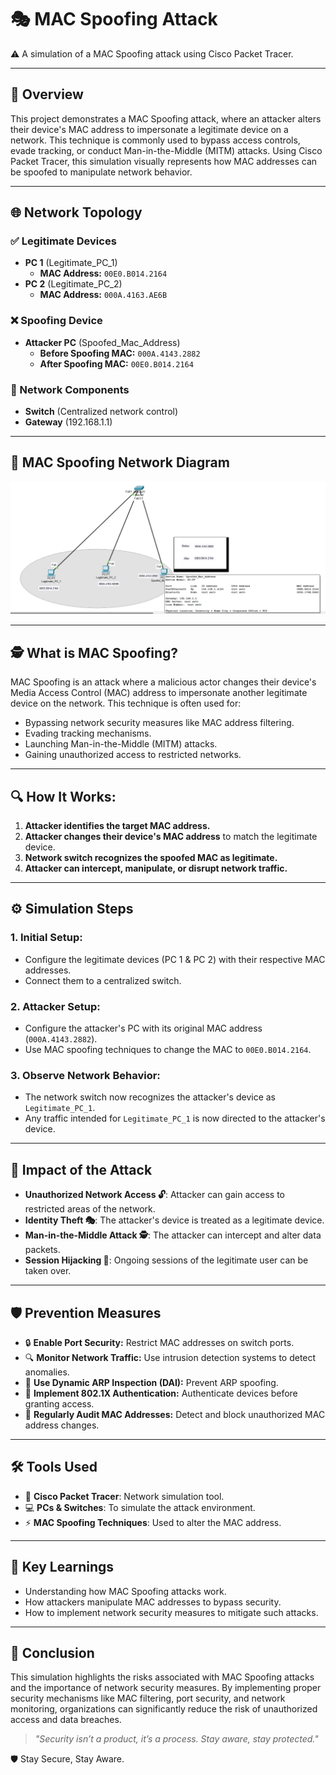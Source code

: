 # 🎭 MAC Spoofing Attack

⚠️ A simulation of a MAC Spoofing attack using Cisco Packet Tracer.

---

## 📖 Overview

This project demonstrates a MAC Spoofing attack, where an attacker alters their device's MAC address to impersonate a legitimate device on a network. This technique is commonly used to bypass access controls, evade tracking, or conduct Man-in-the-Middle (MITM) attacks. Using Cisco Packet Tracer, this simulation visually represents how MAC addresses can be spoofed to manipulate network behavior.

---

## 🌐 Network Topology

### ✅ Legitimate Devices
- **PC 1** (Legitimate_PC_1)  
  - **MAC Address:** `00E0.B014.2164`
- **PC 2** (Legitimate_PC_2)  
  - **MAC Address:** `000A.4163.AE6B`

### ❌ Spoofing Device
- **Attacker PC** (Spoofed_Mac_Address)  
  - **Before Spoofing MAC:** `000A.4143.2882`  
  - **After Spoofing MAC:** `00E0.B014.2164`

### 🔀 Network Components
- **Switch** (Centralized network control)
- **Gateway** (192.168.1.1)

---

## 📸 MAC Spoofing Network Diagram
![MAC Spoofing Network Diagram](https://github.com/21Lalit/Networking-projects/blob/main/Mac-Spoofing/Mac-Spoof.png)

---

## 🕵️ What is MAC Spoofing?

MAC Spoofing is an attack where a malicious actor changes their device's Media Access Control (MAC) address to impersonate another legitimate device on the network. This technique is often used for:
- Bypassing network security measures like MAC address filtering.
- Evading tracking mechanisms.
- Launching Man-in-the-Middle (MITM) attacks.
- Gaining unauthorized access to restricted networks.

---

## 🔍 How It Works:
1. **Attacker identifies the target MAC address.**
2. **Attacker changes their device's MAC address** to match the legitimate device.
3. **Network switch recognizes the spoofed MAC as legitimate.**
4. **Attacker can intercept, manipulate, or disrupt network traffic.**

---

## ⚙️ Simulation Steps

### 1. Initial Setup:
- Configure the legitimate devices (PC 1 & PC 2) with their respective MAC addresses.
- Connect them to a centralized switch.

### 2. Attacker Setup:
- Configure the attacker's PC with its original MAC address (`000A.4143.2882`).
- Use MAC spoofing techniques to change the MAC to `00E0.B014.2164`.

### 3. Observe Network Behavior:
- The network switch now recognizes the attacker's device as `Legitimate_PC_1`.
- Any traffic intended for `Legitimate_PC_1` is now directed to the attacker's device.

---

## 🚨 Impact of the Attack

- **Unauthorized Network Access 🔓**: Attacker can gain access to restricted areas of the network.
- **Identity Theft 🎭**: The attacker's device is treated as a legitimate device.
- **Man-in-the-Middle Attack 🕵️**: The attacker can intercept and alter data packets.
- **Session Hijacking 🔄**: Ongoing sessions of the legitimate user can be taken over.

---

## 🛡️ Prevention Measures

- 🔒 **Enable Port Security:** Restrict MAC addresses on switch ports.
- 🔍 **Monitor Network Traffic:** Use intrusion detection systems to detect anomalies.
- 🔄 **Use Dynamic ARP Inspection (DAI):** Prevent ARP spoofing.
- 🪪 **Implement 802.1X Authentication:** Authenticate devices before granting access.
- 🚫 **Regularly Audit MAC Addresses:** Detect and block unauthorized MAC address changes.

---

## 🛠️ Tools Used

- 🧰 **Cisco Packet Tracer**: Network simulation tool.
- 💻 **PCs & Switches**: To simulate the attack environment.
- ⚡ **MAC Spoofing Techniques**: Used to alter the MAC address.

---

## 🎯 Key Learnings

- Understanding how MAC Spoofing attacks work.
- How attackers manipulate MAC addresses to bypass security.
- How to implement network security measures to mitigate such attacks.

---

## 📢 Conclusion

This simulation highlights the risks associated with MAC Spoofing attacks and the importance of network security measures. By implementing proper security mechanisms like MAC filtering, port security, and network monitoring, organizations can significantly reduce the risk of unauthorized access and data breaches.

> _"Security isn’t a product, it’s a process. Stay aware, stay protected."_

🛡️ Stay Secure, Stay Aware.

